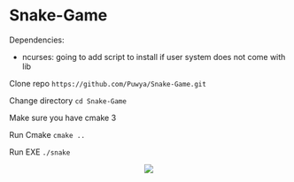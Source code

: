 # Snake-Game

Dependencies:
- ncurses: going to add script to install if user system does not come with lib

Clone repo `https://github.com/Puwya/Snake-Game.git`

Change directory `cd Snake-Game`

Make sure you have cmake 3

Run Cmake `cmake ..`

Run EXE `./snake`

<div align="center">
  <img src="https://media.giphy.com/media/9ph10YIn4glnEIpXzT/giphy.gif">
</div>
